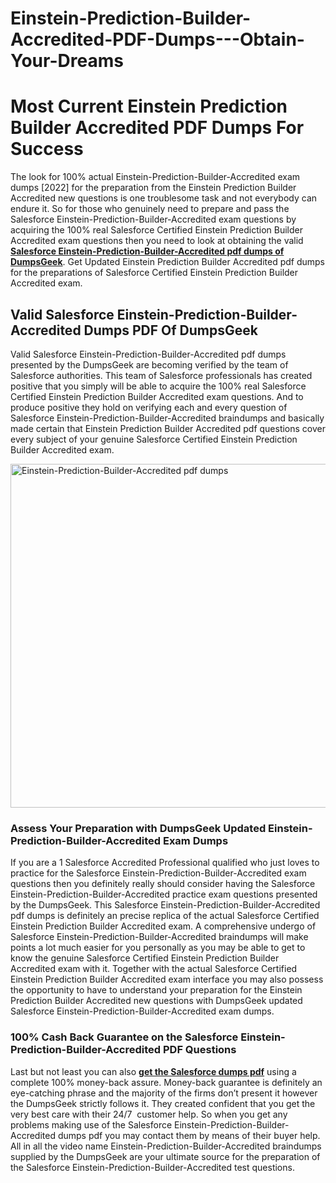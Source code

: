# Einstein-Prediction-Builder-Accredited-PDF-Dumps---Obtain-Your-Dreams
<h1><strong>Most Current Einstein Prediction Builder Accredited PDF Dumps For Success</strong></h1>
<p>The look for 100% actual Einstein-Prediction-Builder-Accredited exam dumps [2022] for the preparation from the Einstein Prediction Builder Accredited new questions is one troublesome task and not everybody can endure it. So for those who genuinely need to prepare and pass the Salesforce Einstein-Prediction-Builder-Accredited exam questions by acquiring the 100% real Salesforce Certified Einstein Prediction Builder Accredited exam questions then you need to look at obtaining the valid <strong><a href="https://www.dumpsgeek.com/Einstein-Prediction-Builder-Accredited-pdf-dumps.html">Salesforce Einstein-Prediction-Builder-Accredited pdf dumps of DumpsGeek</a></strong>. Get Updated Einstein Prediction Builder Accredited pdf dumps for the preparations of Salesforce Certified Einstein Prediction Builder Accredited exam.</p>
<h2><strong>Valid Salesforce Einstein-Prediction-Builder-Accredited Dumps PDF Of DumpsGeek</strong></h2>
<p>Valid Salesforce Einstein-Prediction-Builder-Accredited pdf dumps presented by the DumpsGeek are becoming verified by the team of Salesforce authorities. This team of Salesforce professionals has created positive that you simply will be able to acquire the 100% real Salesforce Certified Einstein Prediction Builder Accredited exam questions. And to produce positive they hold on verifying each and every question of Salesforce Einstein-Prediction-Builder-Accredited braindumps and basically made certain that Einstein Prediction Builder Accredited pdf questions cover every subject of your genuine Salesforce Certified Einstein Prediction Builder Accredited exam.</p>
<p><a href="https://www.dumpsgeek.com/Einstein-Prediction-Builder-Accredited-pdf-dumps.html"><img src="https://gcdnb.pbrd.co/images/MKgwgidCPkef.jpg" alt="Einstein-Prediction-Builder-Accredited pdf dumps" width="550" /></a></p>
<h3><strong>Assess Your Preparation with DumpsGeek Updated Einstein-Prediction-Builder-Accredited Exam Dumps</strong></h3>
<p>If you are a 1 Salesforce Accredited Professional qualified who just loves to practice for the Salesforce Einstein-Prediction-Builder-Accredited exam questions then you definitely really should consider having the Salesforce Einstein-Prediction-Builder-Accredited practice exam questions presented by the DumpsGeek. This Salesforce Einstein-Prediction-Builder-Accredited pdf dumps is definitely an precise replica of the actual Salesforce Certified Einstein Prediction Builder Accredited exam. A comprehensive undergo of Salesforce Einstein-Prediction-Builder-Accredited braindumps will make points a lot much easier for you personally as you may be able to get to know the genuine Salesforce Certified Einstein Prediction Builder Accredited exam with it. Together with the actual Salesforce Certified Einstein Prediction Builder Accredited exam interface you may also possess the opportunity to have to understand your preparation for the Einstein Prediction Builder Accredited new questions with DumpsGeek updated Salesforce Einstein-Prediction-Builder-Accredited exam dumps.</p>
<h3><strong>100% Cash Back Guarantee on the Salesforce Einstein-Prediction-Builder-Accredited PDF Questions</strong></h3>
<p>Last but not least you can also <strong><a href="https://www.dumpsgeek.com/salesforce-braindumps.html">get the Salesforce dumps pdf</a></strong> using a complete 100% money-back assure. Money-back guarantee is definitely an eye-catching phrase and the majority of the firms don&rsquo;t present it however the DumpsGeek strictly follows it. They created confident that you get the very best care with their 24/7&nbsp; customer help. So when you get any problems making use of the Salesforce Einstein-Prediction-Builder-Accredited dumps pdf you may contact them by means of their buyer help. All in all the video name Einstein-Prediction-Builder-Accredited braindumps supplied by the DumpsGeek are your ultimate source for the preparation of the Salesforce Einstein-Prediction-Builder-Accredited test questions.</p>
